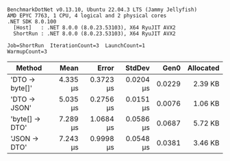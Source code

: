 ```

BenchmarkDotNet v0.13.10, Ubuntu 22.04.3 LTS (Jammy Jellyfish)
AMD EPYC 7763, 1 CPU, 4 logical and 2 physical cores
.NET SDK 8.0.100
  [Host]   : .NET 8.0.0 (8.0.23.53103), X64 RyuJIT AVX2
  ShortRun : .NET 8.0.0 (8.0.23.53103), X64 RyuJIT AVX2

Job=ShortRun  IterationCount=3  LaunchCount=1  
WarmupCount=3  

```
| Method         | Mean     | Error     | StdDev    | Gen0   | Allocated |
|--------------- |---------:|----------:|----------:|-------:|----------:|
| &#39;DTO → byte[]&#39; | 4.335 μs | 0.3723 μs | 0.0204 μs | 0.0229 |   2.39 KB |
| &#39;DTO → JSON&#39;   | 5.035 μs | 0.2756 μs | 0.0151 μs | 0.0076 |   1.06 KB |
| &#39;byte[] → DTO&#39; | 7.289 μs | 1.0684 μs | 0.0586 μs | 0.0687 |   5.72 KB |
| &#39;JSON → DTO&#39;   | 7.243 μs | 0.9998 μs | 0.0548 μs | 0.0381 |   3.46 KB |
